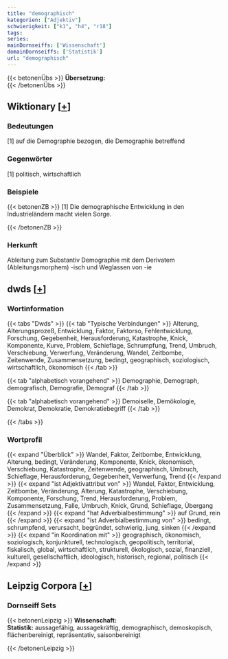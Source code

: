 ```yaml
---
title: "demographisch"
kategorien: ["Adjektiv"]
schwierigkeit: ["k1", "h4", "r18"]
tags:
series:
mainDornseiffs: ['Wissenschaft']
domainDornseiffs: ['Statistik']
url: "demographisch"
---
```


{{< betonenÜbs >}}
**Übersetzung:**  
{{< /betonenÜbs >}}

## Wiktionary [[+](https://de.wiktionary.org/wiki/demographisch)]

### Bedeutungen
[1] auf die Demographie bezogen, die Demographie betreffend  

### Gegenwörter
[1] politisch, wirtschaftlich  

### Beispiele
{{< betonenZB >}}
[1] Die demographische Entwicklung in den Industrieländern macht vielen Sorge.  

{{< /betonenZB >}}
### Herkunft
Ableitung zum Substantiv Demographie mit dem Derivatem (Ableitungsmorphem) -isch und Weglassen von -ie  



## dwds [[+](https://www.dwds.de/wb/demographisch)]

### Wortinformation
{{< tabs "Dwds" >}}
{{< tab "Typische Verbindungen" >}}
Alterung, Alterungsprozeß, Entwicklung, Faktor, Faktorso, Fehlentwicklung, Forschung, Gegebenheit, Herausforderung, Katastrophe, Knick, Komponente, Kurve, Problem, Schieflage, Schrumpfung, Trend, Umbruch, Verschiebung, Verwerfung, Veränderung, Wandel, Zeitbombe, Zeitenwende, Zusammensetzung, bedingt, geographisch, soziologisch, wirtschaftlich, ökonomisch
{{< /tab >}}

{{< tab "alphabetisch vorangehend" >}}
Demographie, Demograph, demografisch, Demografie, Demograf
{{< /tab >}}

{{< tab "alphabetisch vorangehend" >}}
Demoiselle, Demökologie, Demokrat, Demokratie, Demokratiebegriff
{{< /tab >}}

{{< /tabs >}}

### Wortprofil
{{< expand "Überblick" >}} Wandel, Faktor, Zeitbombe, Entwicklung, Alterung, bedingt, Veränderung, Komponente, Knick, ökonomisch, Verschiebung, Katastrophe, Zeitenwende, geographisch, Umbruch, Schieflage, Herausforderung, Gegebenheit, Verwerfung, Trend {{< /expand >}}
{{< expand "ist Adjektivattribut von" >}} Wandel, Faktor, Entwicklung, Zeitbombe, Veränderung, Alterung, Katastrophe, Verschiebung, Komponente, Forschung, Trend, Herausforderung, Problem, Zusammensetzung, Falle, Umbruch, Knick, Grund, Schieflage, Übergang {{< /expand >}}
{{< expand "hat Adverbialbestimmung" >}} auf Grund, rein {{< /expand >}}
{{< expand "ist Adverbialbestimmung von" >}} bedingt, schrumpfend, verursacht, begründet, schwierig, jung, sinken {{< /expand >}}
{{< expand "in Koordination mit" >}} geographisch, ökonomisch, soziologisch, konjunkturell, technologisch, geopolitisch, territorial, fiskalisch, global, wirtschaftlich, strukturell, ökologisch, sozial, finanziell, kulturell, gesellschaftlich, ideologisch, historisch, regional, politisch {{< /expand >}}

## Leipzig Corpora [[+](https://corpora.uni-leipzig.de/en/res?word=demographisch&corpusId=deu_newscrawl-public_2018)]

### Dornseiff Sets
{{< betonenLeipzig >}}
**Wissenschaft:**  
**Statistik:** aussagefähig, aussagekräftig, demographisch, demoskopisch, flächenbereinigt, repräsentativ, saisonbereinigt  

{{< /betonenLeipzig >}}
